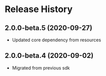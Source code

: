 # Release History

## 2.0.0-beta.5 (2020-09-27)

- Updated core dependency from resources

## 2.0.0-beta.4 (2020-09-02)

- Migrated from previous sdk
